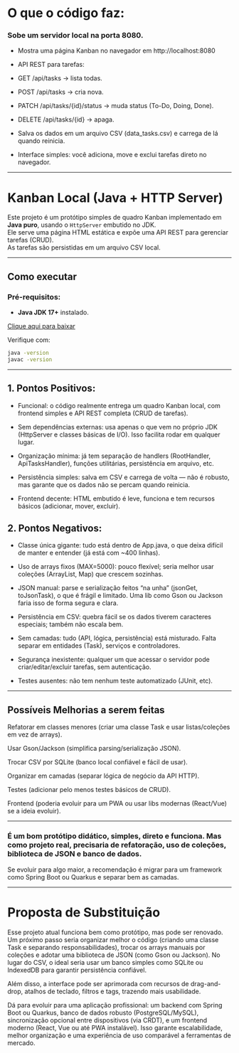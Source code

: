 # O que o código faz:

### Sobe um servidor local na porta 8080.

- Mostra uma página Kanban no navegador em http://localhost:8080

- API REST para tarefas:

- GET /api/tasks → lista todas.

- POST /api/tasks → cria nova.

- PATCH /api/tasks/{id}/status → muda status (To-Do, Doing, Done).

- DELETE /api/tasks/{id} → apaga.

- Salva os dados em um arquivo CSV (data_tasks.csv) e carrega de lá quando reinicia.

- Interface simples: você adiciona, move e exclui tarefas direto no navegador.

---
# Kanban Local (Java + HTTP Server)

Este projeto é um protótipo simples de quadro Kanban implementado em **Java puro**, usando o `HttpServer` embutido no JDK.  
Ele serve uma página HTML estática e expõe uma API REST para gerenciar tarefas (CRUD).  
As tarefas são persistidas em um arquivo CSV local.

---

## Como executar

### Pré-requisitos:
- **Java JDK 17+** instalado.
  
[Clique aqui para baixar](https://www.oracle.com/java/technologies/javase/jdk17-archive-downloads.html)

Verifique com:
```bash
java -version
javac -version
```

---


## 1. Pontos Positivos:

- Funcional: o código realmente entrega um quadro Kanban local, com frontend simples e API REST completa (CRUD de tarefas).

- Sem dependências externas: usa apenas o que vem no próprio JDK (HttpServer e classes básicas de I/O). Isso facilita rodar em qualquer lugar.

- Organização mínima: já tem separação de handlers (RootHandler, ApiTasksHandler), funções utilitárias, persistência em arquivo, etc.

- Persistência simples: salva em CSV e carrega de volta — não é robusto, mas garante que os dados não se percam quando reinicia.

- Frontend decente: HTML embutido é leve, funciona e tem recursos básicos (adicionar, mover, excluir).



## 2. Pontos Negativos:

- Classe única gigante: tudo está dentro de App.java, o que deixa difícil de manter e entender (já está com ~400 linhas).

- Uso de arrays fixos (MAX=5000): pouco flexível; seria melhor usar coleções (ArrayList, Map) que crescem sozinhas.

- JSON manual: parse e serialização feitos “na unha” (jsonGet, toJsonTask), o que é frágil e limitado. Uma lib como Gson ou Jackson faria isso de forma segura e clara.

- Persistência em CSV: quebra fácil se os dados tiverem caracteres especiais; também não escala bem.

- Sem camadas: tudo (API, lógica, persistência) está misturado. Falta separar em entidades (Task), serviços e controladores.

- Segurança inexistente: qualquer um que acessar o servidor pode criar/editar/excluir tarefas, sem autenticação.

- Testes ausentes: não tem nenhum teste automatizado (JUnit, etc).

---

## Possíveis Melhorias a serem feitas

Refatorar em classes menores (criar uma classe Task e usar listas/coleções em vez de arrays).

Usar Gson/Jackson (simplifica parsing/serialização JSON).

Trocar CSV por SQLite (banco local confiável e fácil de usar).

Organizar em camadas (separar lógica de negócio da API HTTP).

Testes (adicionar pelo menos testes básicos de CRUD).

Frontend (poderia evoluir para um PWA ou usar libs modernas (React/Vue) se a ideia evoluir).

---

### É um bom protótipo didático, simples, direto e funciona. Mas como projeto real, precisaria de refatoração, uso de coleções, biblioteca de JSON e banco de dados. 
Se evoluir para algo maior, a recomendação é migrar para um framework como Spring Boot ou Quarkus e separar bem as camadas.

---

# Proposta de Substituição
Esse projeto atual funciona bem como protótipo, mas pode ser renovado. Um próximo passo seria organizar melhor o código (criando uma classe Task e separando responsabilidades), trocar os arrays manuais por coleções e adotar uma biblioteca de JSON (como Gson ou Jackson). No lugar do CSV, o ideal seria usar um banco simples como SQLite ou IndexedDB para garantir persistência confiável.

Além disso, a interface pode ser aprimorada com recursos de drag-and-drop, atalhos de teclado, filtros e tags, trazendo mais usabilidade.

Dá para evoluir para uma aplicação profissional: um backend com Spring Boot ou Quarkus, banco de dados robusto (PostgreSQL/MySQL), sincronização opcional entre dispositivos (via CRDT), e um frontend moderno (React, Vue ou até PWA instalável). Isso garante escalabilidade, melhor organização e uma experiência de uso comparável a ferramentas de mercado.
